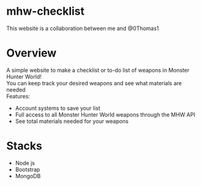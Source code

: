 # mhw-checklist
This website is a collaboration between me and @0Thomas1

# Overview
A simple website to make a checklist or to-do list of weapons in Monster Hunter World!  
You can keep track your desired weapons and see what materials are needed  
Features:
- Account systems to save your list
- Full access to all Monster Hunter World weapons through the MHW API
- See total materials needed for your weapons

# Stacks 
- Node js
- Bootstrap
- MongoDB
